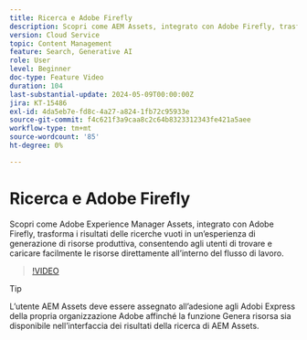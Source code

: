 ```yaml
---
title: Ricerca e Adobe Firefly
description: Scopri come AEM Assets, integrato con Adobe Firefly, trasforma i risultati delle ricerche vuoti in un’esperienza di generazione di risorse produttiva.
version: Cloud Service
topic: Content Management
feature: Search, Generative AI
role: User
level: Beginner
doc-type: Feature Video
duration: 104
last-substantial-update: 2024-05-09T00:00:00Z
jira: KT-15486
exl-id: 4da5eb7e-fd8c-4a27-a824-1fb72c95933e
source-git-commit: f4c621f3a9caa8c2c64b8323312343fe421a5aee
workflow-type: tm+mt
source-wordcount: '85'
ht-degree: 0%

---
```


# Ricerca e Adobe Firefly

Scopri come Adobe Experience Manager Assets, integrato con Adobe Firefly, trasforma i risultati delle ricerche vuoti in un’esperienza di generazione di risorse produttiva, consentendo agli utenti di trovare e caricare facilmente le risorse direttamente all’interno del flusso di lavoro.

>[!VIDEO](https://video.tv.adobe.com/v/3429070/?learn=on)


>[!TIP]
>
> L’utente AEM Assets deve essere assegnato all’adesione agli Adobi Express della propria organizzazione Adobe affinché la funzione Genera risorsa sia disponibile nell’interfaccia dei risultati della ricerca di AEM Assets.
